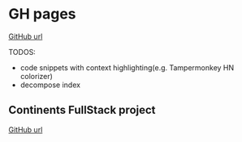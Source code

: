 # GH pages

[GitHub url](https://palcsta.github.io)

TODOS:
* code snippets with context highlighting(e.g. Tampermonkey HN colorizer)
* decompose index

## Continents FullStack project


[GitHub url](https://palcsta.github.io/continents)
